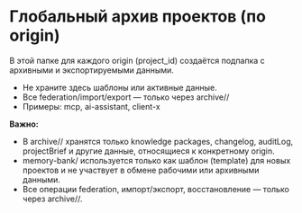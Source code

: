 # Глобальный архив проектов (по origin)

В этой папке для каждого origin (project_id) создаётся подпапка с архивными и экспортируемыми данными.

- Не храните здесь шаблоны или активные данные.
- Все federation/import/export — только через archive/<origin>/
- Примеры: mcp, ai-assistant, client-x

**Важно:**
- В archive/<origin>/ хранятся только knowledge packages, changelog, auditLog, projectBrief и другие данные, относящиеся к конкретному origin.
- memory-bank/ используется только как шаблон (template) для новых проектов и не участвует в обмене рабочими или архивными данными.
- Все операции federation, импорт/экспорт, восстановление — только через archive/<origin>/.

